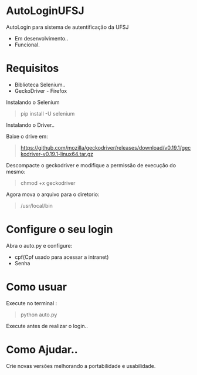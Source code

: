 # AutoLoginUFSJ
AutoLogin para sistema de autentificação da UFSJ

* Em desenvolvimento..
* Funcional.


# Requisitos
* Biblioteca Selenium..
* GeckoDriver - Firefox

Instalando o Selenium
 > pip install -U selenium

Instalando o Driver..

Baixe o drive em:
> https://github.com/mozilla/geckodriver/releases/download/v0.19.1/geckodriver-v0.19.1-linux64.tar.gz

Descompacte o geckodriver e modifique a permissão de execução do mesmo:
> chmod +x geckodriver

Agora mova o arquivo para o diretorio:
> /usr/local/bin


# Configure o seu login

Abra o auto.py e configure:

* cpf(Cpf usado para acessar a intranet)
* Senha

# Como usuar

Execute no terminal :
>python auto.py

Execute antes de realizar o login..

# Como Ajudar..

Crie novas versões melhorando a portabilidade e usabilidade.

